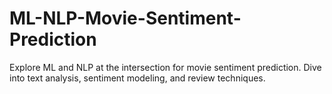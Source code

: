 # ML-NLP-Movie-Sentiment-Prediction
Explore ML and NLP at the intersection for movie sentiment prediction. Dive into text analysis, sentiment modeling, and review techniques.
